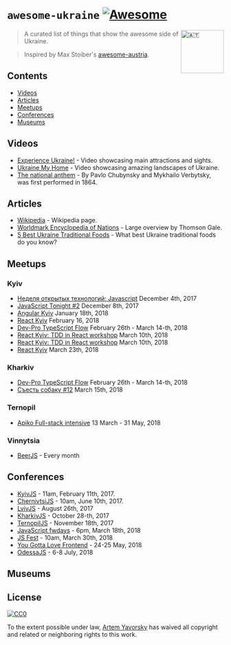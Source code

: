 # `awesome-ukraine` [![Awesome](https://cdn.rawgit.com/sindresorhus/awesome/d7305f38d29fed78fa85652e3a63e154dd8e8829/media/badge.svg)](https://github.com/sindresorhus/awesome)

<img src="https://upload.wikimedia.org/wikipedia/commons/4/49/Flag_of_Ukraine.svg" width="100px" align="right" alt="🇦🇹">

> A curated list of things that show the awesome side of Ukraine.

> Inspired by Max Stoiber's [awesome-austria](https://github.com/mxstbr/awesome-austria).

## Contents

- [Videos](#videos)
- [Articles](#articles)
- [Meetups](#meetups)
- [Conferences](#conferences)
- [Museums](#museums)

## Videos

- [Experience Ukraine!](https://www.youtube.com/watch?v=qZMMJo7jOTQ) - Video showcasing main attractions and sights.
- [Ukraine My Home](https://www.youtube.com/watch?v=Pu8tL3ptXRM) - Video showcasing amazing landscapes of Ukraine.
- [The national anthem](https://www.youtube.com/watch?v=xzgViS4Rpf8) - By Pavlo Chubynsky and Mykhailo Verbytsky, was first performed in 1864.

## Articles

- [Wikipedia](https://en.wikipedia.org/wiki/Ukraine) - Wikipedia page.
- [Worldmark Encyclopedia of Nations](http://www.encyclopedia.com/places/commonwealth-independent-states-and-baltic-nations/cis-and-baltic-political-geography-91#LOCATION_SIZE_AND_EXTENT) - Large overview by Thomson Gale.
- [5 Best Ukraine Traditional Foods](http://www.activeukraine.com/five-best-ukraine-traditional-foods/) - What best Ukraine traditional foods do you know?

## Meetups

### Kyiv
- [Неделя открытых технологий: Javascript](https://www.facebook.com/events/867045140110294) December 4th, 2017
- [JavaScript Tonight #2](https://www.facebook.com/events/347523005711249) December 8th, 2017
- [Angular Kyiv](https://www.meetup.com/Angular-Kyiv/events/246745196) January 18th, 2018
- [React Kyiv](https://www.meetup.com/Kyiv-ReactJS-Meetup/events/243944966) February 16, 2018
- [Dev-Pro TypeScript Flow](http://typescriptflow.dev-pro.net/) February 26th - March 14-th, 2018
- [React Kyiv: TDD in React workshop](https://www.meetup.com/Kyiv-ReactJS-Meetup/events/247392848/) March 10th, 2018
- [React Kyiv: TDD in React workshop](https://www.meetup.com/Kyiv-ReactJS-Meetup/events/247392848/) March 10th, 2018
- [React Kyiv](https://www.meetup.com/Kyiv-ReactJS-Meetup/events/247310850) March 23th, 2018

### Kharkiv

- [Dev-Pro TypeScript Flow](http://typescriptflow.dev-pro.net/) February 26th - March 14-th, 2018
- [Съесть собаку #12](http://eatdog.com.ua/) March 15th, 2018

### Ternopil

- [Apiko Full-stack intensive](https://dou.ua/calendar/19663) 13 March - 31 May, 2018

### Vinnytsia

- [BeerJS](https://github.com/beerjs/vinnytsia/) - Every month

## Conferences

- [KyivJS](http://kyivjs.org/en) - 11am, February 11th, 2017.
- [ChernivtsiJS](http://chernivtsi.js.org) - 10am, June 10th, 2017.
- [LvivJS](http://lvivjs.org.ua) - August 26th, 2017
- [KharkivJS](http://kharkivjs.org) - October 28-th, 2017
- [TernopilJS](https://www.facebook.com/TernopilJS) - November 18th, 2017
- [JavaScript fwdays](https://frameworksdays.com/en/event/js-fwdays-2018) - 6pm, March 18th, 2018
- [JS Fest](http://jsfest.com.ua/indexe.html) - 10am, March 30th, 2018
- [You Gotta Love Frontend](http://yglf.com.ua) - 24-25 May, 2018
- [OdessaJS](http://odessajs.org) - 6-8 July, 2018

## Museums

## License

[![CC0](http://mirrors.creativecommons.org/presskit/buttons/88x31/svg/cc-zero.svg)](https://creativecommons.org/publicdomain/zero/1.0/)

To the extent possible under law, [Artem Yavorsky](http://yavorsky.org) has waived all copyright and related or neighboring rights to this work.
